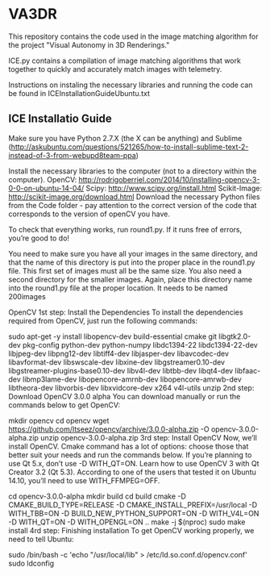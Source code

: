 # VA3DR

This repository contains the code used in the image matching algorithm for the project "Visual Autonomy in 3D Renderings."

ICE.py contains a compilation of image matching algorithms that work together to quickly and accurately match images with telemetry.

Instructions on instaling the necessary libraries and running the code can be found in ICEInstallationGuideUbuntu.txt

## ICE Installatio Guide

Make sure you have Python 2.7.X (the X can be anything) and Sublime
(http://askubuntu.com/questions/521265/how-to-install-sublime-text-2-instead-of-3-from-webupd8team-ppa)

Install the necessary libraries to the computer (not to a directory within the computer).
OpenCV: http://rodrigoberriel.com/2014/10/installing-opencv-3-0-0-on-ubuntu-14-04/
Scipy: http://www.scipy.org/install.html
Scikit-Image: http://scikit-image.org/download.html
Download the necessary Python files from the Code folder - pay attention to the correct version of the code that corresponds to the version of openCV you have.

To check that everything works, run round1.py. If it runs free of errors, you’re good to do!

You need to make sure you have all your images in the same directory, and that the name of this directory is put into the proper place in the round1.py file.
This first set of images must all be the same size.
You also need a second directory for the smaller images. Again, place this directory name into the round1.py file at the proper location.
It needs to be named 200images

OpenCV
1st step: Install the Dependencies
To install the dependencies required from OpenCV, just run the following commands:

sudo apt-get -y install libopencv-dev build-essential cmake git libgtk2.0-dev pkg-config python-dev python-numpy libdc1394-22 libdc1394-22-dev libjpeg-dev libpng12-dev libtiff4-dev libjasper-dev libavcodec-dev libavformat-dev libswscale-dev libxine-dev libgstreamer0.10-dev libgstreamer-plugins-base0.10-dev libv4l-dev libtbb-dev libqt4-dev libfaac-dev libmp3lame-dev libopencore-amrnb-dev libopencore-amrwb-dev libtheora-dev libvorbis-dev libxvidcore-dev x264 v4l-utils unzip
2nd step: Download OpenCV 3.0.0 alpha
You can download manually or run the commands below to get OpenCV:

mkdir opencv
cd opencv
wget https://github.com/Itseez/opencv/archive/3.0.0-alpha.zip -O opencv-3.0.0-alpha.zip
unzip opencv-3.0.0-alpha.zip
3rd step: Install OpenCV
Now, we’ll install OpenCV. Cmake command has a lot of options: choose those that better suit your needs and run the commands below. If you’re planning to use Qt 5.x, don’t use -D WITH_QT=ON. Learn how to use OpenCV 3 with Qt Creator 3.2 (Qt 5.3). According to one of the users that tested it on Ubuntu 14.10, you’ll need to use WITH_FFMPEG=OFF.

cd opencv-3.0.0-alpha
mkdir build
cd build
cmake -D CMAKE_BUILD_TYPE=RELEASE -D CMAKE_INSTALL_PREFIX=/usr/local -D WITH_TBB=ON -D BUILD_NEW_PYTHON_SUPPORT=ON -D WITH_V4L=ON -D WITH_QT=ON -D WITH_OPENGL=ON ..
make -j $(nproc)
sudo make install
4rd step: Finishing installation
To get OpenCV working properly, we need to tell Ubuntu:

sudo /bin/bash -c 'echo "/usr/local/lib" > /etc/ld.so.conf.d/opencv.conf'
sudo ldconfig
